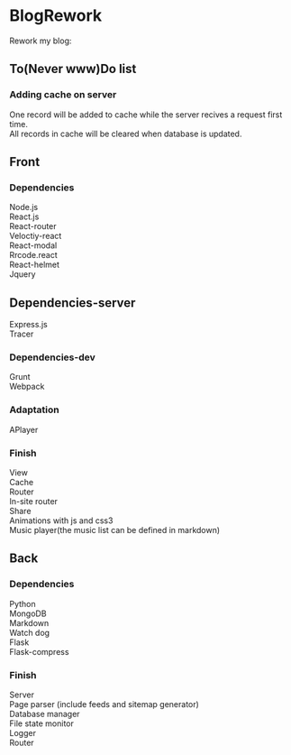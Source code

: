 # BlogRework

Rework my blog:  

## To(Never www)Do list

### Adding cache on server

One record will be added to cache while the server recives a request first time.  
All records in cache will be cleared when database is updated.

## Front

### Dependencies

Node.js  
React.js  
React-router  
Veloctiy-react  
React-modal  
Rrcode.react  
React-helmet  
Jquery  

## Dependencies-server
Express.js  
Tracer  

### Dependencies-dev

Grunt  
Webpack  

### Adaptation

APlayer

### Finish

View  
Cache  
Router  
In-site router  
Share  
Animations with js and css3  
Music player(the music list can be defined in markdown)

## Back

### Dependencies

Python  
MongoDB  
Markdown  
Watch dog  
Flask  
Flask-compress

### Finish

Server  
Page parser (include feeds and sitemap generator)  
Database manager  
File state monitor  
Logger  
Router  